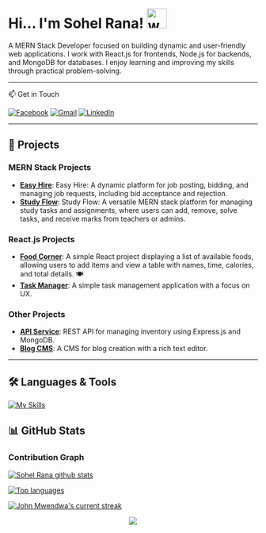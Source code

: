# Hi... I'm Sohel Rana! <img src="https://user-images.githubusercontent.com/72663882/171687151-bb31c996-c9d2-49c8-b593-734946893b23.gif" alt="waving hand gif" aria-hidden="true" width="40" />

A MERN Stack Developer focused on building dynamic and user-friendly web applications. I work with React.js for frontends, Node.js for backends, and MongoDB for databases. I enjoy learning and improving my skills through practical problem-solving.

---

📫 Get in Touch

[![Facebook](https://img.icons8.com/color/48/facebook-circled--v1.png)](https://www.facebook.com/sha.dat.5036)
[![Gmail](https://img.icons8.com/color/48/gmail.png)](mailto:sohel152302@gmail.com)
[![LinkedIn](https://img.icons8.com/color/48/linkedin-circled.png)](https://www.linkedin.com/in/sohel-rana-93423a2ba/)


---

## 🌟 Projects

### MERN Stack Projects
- **[Easy Hire](https://easy-hire-e14d3.web.app/)**: Easy Hire: A dynamic platform for job posting, bidding, and managing job requests, including bid acceptance and rejection.
- **[Study Flow](https://stydy-flow.web.app/)**: Study Flow: A versatile MERN stack platform for managing study tasks and assignments, where users can add, remove, solve tasks, and receive marks from teachers or admins.
### React.js Projects
- **[Food Corner](https://present-jam.surge.sh/)**: A simple React project displaying a list of available foods, allowing users to add items and view a table with names, time, calories, and total details. 🍽️
- **[Task Manager](https://github.com/yourusername/task-manager)**: A simple task management application with a focus on UX.

### Other Projects
- **[API Service](https://github.com/yourusername/api-service)**: REST API for managing inventory using Express.js and MongoDB.
- **[Blog CMS](https://github.com/yourusername/blog-cms)**: A CMS for blog creation with a rich text editor.

---

## 🛠️ Languages & Tools

[![My Skills](https://skillicons.dev/icons?i=html,css,tailwind,js,react,vite,ts,expressjs,nodejs,mongodb,firebase,netlify,vercel,git,github,vscode,figma,stackoverflow&perline=13)](#)




## 📊 GitHub Stats


### Contribution Graph
[![Sohel Rana github stats](https://bad-apple-github-readme.vercel.app/api?username=Sohelrana2815&show_icons=true&count_private=true&line_height=20&icon_color=00b3ff&theme=blue-green&title_color=00b3ff)](#)

[![Top languages](https://github-readme-mwendwa.vercel.app/api/top-langs/?username=Sohelrana2815&layout=compact&count_private=true&theme=blue-green&title_color=00b3ff)](#)

[![John Mwendwa's current streak](https://streak-stats.demolab.com/?user=Sohelrana2815&count_private=true&theme=blue-green&title_color=00b3ff)](#)

<p align="center">
     <img src="https://capsule-render.vercel.app/api?type=waving&color=gradient&height=100&section=footer"/>
</p>

